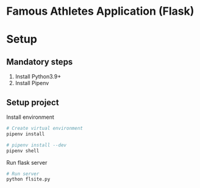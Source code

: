 # Famous Athletes Application (Flask)

# Setup

## Mandatory steps
1. Install Python3.9+
2. Install Pipenv

## Setup project
Install environment
```bash
# Create virtual environment
pipenv install

# pipenv install --dev
pipenv shell
```

Run flask server
```bash
# Run server
python flsite.py
```
